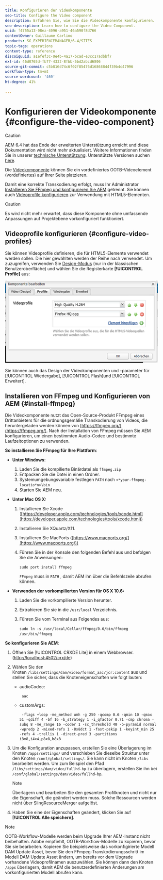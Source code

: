 ```yaml
---
title: Konfigurieren der Videokomponente
seo-title: Configure the Video component
description: Erfahren Sie, wie Sie die Videokomponente konfigurieren.
seo-description: Learn how to configure the Video Component.
uuid: f4755a13-08ea-4096-a951-46a590f8d766
contentOwner: Guillaume Carlino
products: SG_EXPERIENCEMANAGER/6.4/SITES
topic-tags: operations
content-type: reference
discoiquuid: a1efef3c-0e4b-4a17-bcad-e3cc17adbbf7
exl-id: 46d0765d-fb77-4332-8fbb-5bd2abcd6806
source-git-commit: c5b816d74c6f02f85476d16868844f39b4c47996
workflow-type: tm+mt
source-wordcount: '460'
ht-degree: 41%

---
```


# Konfigurieren der Videokomponente {#configure-the-video-component}

>[!CAUTION]
>
>AEM 6.4 hat das Ende der erweiterten Unterstützung erreicht und diese Dokumentation wird nicht mehr aktualisiert. Weitere Informationen finden Sie in unserer [technische Unterstützung](https://helpx.adobe.com/de/support/programs/eol-matrix.html). Unterstützte Versionen suchen [here](https://experienceleague.adobe.com/docs/?lang=de).

Die [Videokomponente](/help/sites-authoring/default-components-foundation.md#video) können Sie ein vordefiniertes OOTB-Videoelement (vordefiniertes) auf Ihrer Seite platzieren.

Damit eine korrekte Transkodierung erfolgt, muss Ihr Administrator [Installieren Sie FFmpeg und konfigurieren Sie AEM](#install-ffmpeg) getrennt. Sie können auch [Videoprofile konfigurieren](#configure-video-profiles) zur Verwendung mit HTML5-Elementen.

>[!CAUTION]
>
>Es wird nicht mehr erwartet, dass diese Komponente ohne umfassende Anpassungen auf Projektebene vorkonfiguriert funktioniert.

## Videoprofile konfigurieren {#configure-video-profiles}

Sie können Videoprofile definieren, die für HTML5-Elemente verwendet werden sollen. Die hier gewählten werden der Reihe nach verwendet. Um zuzugreifen, verwenden Sie [Design-Modus](/help/sites-authoring/default-components-designmode.md) (nur in der klassischen Benutzeroberfläche) und wählen Sie die Registerkarte **[!UICONTROL Profile]** aus:

![chlimage_1-317](assets/chlimage_1-317.png)

Sie können auch das Design der Videokomponenten und -parameter für [!UICONTROL Wiedergabe], [!UICONTROL Flash]und [!UICONTROL Erweitert].

## Installieren von FFmpeg und Konfigurieren von AEM {#install-ffmpeg}

Die Videokomponente nutzt das Open-Source-Produkt FFmpeg eines Drittanbieters für die ordnungsgemäße Transkodierung von Videos, die heruntergeladen werden können von [https://ffmpeg.org/](https://ffmpeg.org/). Nach der Installation von FFmpeg müssen Sie AEM konfigurieren, um einen bestimmten Audio-Codec und bestimmte Laufzeitoptionen zu verwenden.

**So installieren Sie FFmpeg für Ihre Plattform**:

* **Unter Windows:**

   1. Laden Sie die kompilierte Binärdatei als `ffmpeg.zip`
   1. Entpacken Sie die Datei in einen Ordner.
   1. Systemumgebungsvariable festlegen `PATH` nach `<*your-ffmpeg-locatio*n>\bin`
   1. Starten Sie AEM neu.

* **Unter Mac OS X:**

   1. Installieren Sie Xcode ([https://developer.apple.com/technologies/tools/xcode.html](https://developer.apple.com/technologies/tools/xcode.html))
   1. Installieren Sie XQuartz/X11.
   1. Installieren Sie MacPorts ([https://www.macports.org/](https://www.macports.org/))
   1. Führen Sie in der Konsole den folgenden Befehl aus und befolgen Sie die Anweisungen:

      `sudo port install ffmpeg`

      `FFmpeg` muss in `PATH` , damit AEM ihn über die Befehlszeile abrufen können.

* **Verwenden der vorkompilierten Version für OS X 10.6:**

   1. Laden Sie die vorkompilierte Version herunter.
   1. Extrahieren Sie sie in die `/usr/local` Verzeichnis.
   1. Führen Sie vom Terminal aus Folgendes aus:

      `sudo ln -s /usr/local/Cellar/ffmpeg/0.6/bin/ffmpeg /usr/bin/ffmpeg`

**So konfigurieren Sie AEM**:

1. Öffnen Sie [!UICONTROL CRXDE Lite] in einem Webbrowser. ([http://localhost:4502/crx/de](http://localhost:4502/crx/de))
1. Wählen Sie den Knoten `/libs/settings/dam/video/format_aac/jcr:content` aus und stellen Sie sicher, dass die Knoteneigenschaften wie folgt lauten:

   * audioCodec:

      ```
       aac
      ```

   * customArgs:

      ```
       -flags +loop -me_method umh -g 250 -qcomp 0.6 -qmin 10 -qmax 51 -qdiff 4 -bf 16 -b_strategy 1 -i_qfactor 0.71 -cmp chroma -subq 8 -me_range 16 -coder 1 -sc_threshold 40 -b-pyramid normal -wpredp 2 -mixed-refs 1 -8x8dct 1 -fast-pskip 1 -keyint_min 25 -refs 4 -trellis 1 -direct-pred 3 -partitions i8x8,i4x4,p8x8,b8x8
      ```

1. Um die Konfiguration anzupassen, erstellen Sie eine Überlagerung im Knoten `/apps/settings/` und verschieben Sie dieselbe Struktur unter den Knoten `/conf/global/settings/`. Sie kann nicht im Knoten `/libs` bearbeitet werden. Um zum Beispiel den Pfad `/libs/settings/dam/video/fullhd-bp` zu überlagern, erstellen Sie ihn bei `/conf/global/settings/dam/video/fullhd-bp`.

   >[!NOTE]
   >
   >Überlagern und bearbeiten Sie den gesamten Profilknoten und nicht nur die Eigenschaft, die geändert werden muss. Solche Ressourcen werden nicht über SlingResourceMerger aufgelöst.

1. Haben Sie eine der Eigenschaften geändert, klicken Sie auf **[!UICONTROL Alle speichern]**.

>[!NOTE]
>
>OOTB-Workflow-Modelle werden beim Upgrade Ihrer AEM-Instanz nicht beibehalten. Adobe empfiehlt, OOTB-Workflow-Modelle zu kopieren, bevor Sie sie bearbeiten. Kopieren Sie beispielsweise das vorkonfigirierte Modell DAM Update Asset, bevor Sie den FFmpeg-Transkodierungsschritt im Modell DAM Update Asset ändern, um bereits vor dem Upgrade vorhandene Videoprofilnamen auszuwählen. Sie können dann den Knoten `/apps` überlagern, damit AEM die benutzerdefinierten Änderungen am vorkonfigurierten Modell abrufen kann.
